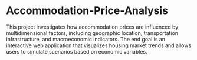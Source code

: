 # Accommodation-Price-Analysis

This project investigates how accommodation prices are influenced by multidimensional factors, including geographic location, transportation infrastructure, and macroeconomic indicators. The end goal is an interactive web application that visualizes housing market trends and allows users to simulate scenarios based on economic variables.
